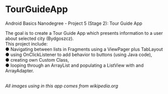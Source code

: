 # TourGuideApp
Android Basics Nanodegree - Project 5 (Stage 2): Tour Guide App<br>

The goal is to create a Tour Guide App which presents information to a user about selected city (Bydgoszcz).<br>
This project include:<br>
● Navigating between lists in Fragments using a ViewPager plus TabLayout<br>
● using OnClickListener to add behavior to buttons (using Java code),<br>
● creating own Custom Class,<br>
● looping through an ArrayList and populating a ListView with and ArrayAdapter.<br><br>

<i>All images using in this app comes from wikipedia.org</i>

